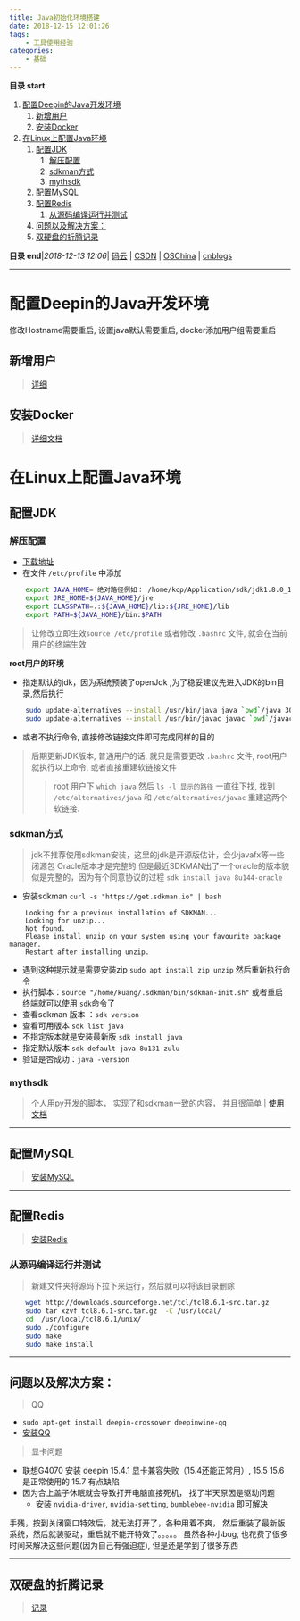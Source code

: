 ```yaml
---
title: Java初始化环境搭建
date: 2018-12-15 12:01:26
tags: 
    - 工具使用经验
categories: 
    - 基础
---
```


**目录 start**
 
1. [配置Deepin的Java开发环境](#配置deepin的java开发环境)
    1. [新增用户](#新增用户)
    1. [安装Docker](#安装docker)
1. [在Linux上配置Java环境](#在linux上配置java环境)
    1. [配置JDK](#配置jdk)
        1. [解压配置](#解压配置)
        1. [sdkman方式](#sdkman方式)
        1. [mythsdk](#mythsdk)
    1. [配置MySQL](#配置mysql)
    1. [配置Redis](#配置redis)
        1. [从源码编译运行并测试](#从源码编译运行并测试)
    1. [问题以及解决方案：](#问题以及解决方案)
    1. [双硬盘的折腾记录](#双硬盘的折腾记录)

**目录 end**|_2018-12-13 12:06_| [码云](https://gitee.com/gin9) | [CSDN](http://blog.csdn.net/kcp606) | [OSChina](https://my.oschina.net/kcp1104) | [cnblogs](http://www.cnblogs.com/kuangcp)
****************************************
# 配置Deepin的Java开发环境

修改Hostname需要重启, 设置java默认需要重启, docker添加用户组需要重启
## 新增用户
> [详细](/Linux/Base/LinuxBase.md#用户管理)

## 安装Docker
> [详细文档](/Linux/Container/Docker.md)

# 在Linux上配置Java环境
## 配置JDK
### 解压配置
- [下载地址](http://www.oracle.com/technetwork/java/javase/downloads/index.html)
- 在文件 `/etc/profile` 中添加

```sh
    export JAVA_HOME= 绝对路径例如： /home/kcp/Application/sdk/jdk1.8.0_131
    export JRE_HOME=${JAVA_HOME}/jre
    export CLASSPATH=.:${JAVA_HOME}/lib:${JRE_HOME}/lib
    export PATH=${JAVA_HOME}/bin:$PATH
```
> 让修改立即生效`source /etc/profile` 或者修改 `.bashrc` 文件, 就会在当前用户的终端生效

**root用户的环境**
- 指定默认的jdk，因为系统预装了openJdk ,为了稳妥建议先进入JDK的bin目录,然后执行
```sh
    sudo update-alternatives --install /usr/bin/java java `pwd`/java 300
    sudo update-alternatives --install /usr/bin/javac javac `pwd`/javac 300
```
- 或者不执行命令, 直接修改链接文件即可完成同样的目的
> 后期更新JDK版本, 普通用户的话, 就只是需要更改 `.bashrc` 文件, root用户就执行以上命令, 或者直接重建软链接文件
>> root 用户下 `which java` 然后 `ls -l 显示的路径` 一直往下找, 找到 `/etc/alternatives/java` 和 `/etc/alternatives/javac` 重建这两个软链接.

### sdkman方式 
> jdk不推荐使用sdkman安装，这里的jdk是开源版估计，会少javafx等一些闭源包 Oracle版本才是完整的
> 但是最近SDKMAN出了一个oracle的版本貌似是完整的，因为有个同意协议的过程 `sdk install java 8u144-oracle`

- 安装sdkman `curl -s "https://get.sdkman.io" | bash`

```
    Looking for a previous installation of SDKMAN...
    Looking for unzip...
    Not found.
    Please install unzip on your system using your favourite package manager.
    Restart after installing unzip.
```
- 遇到这种提示就是需要安装zip `sudo apt install zip unzip` 然后重新执行命令
- 执行脚本：`source "/home/kuang/.sdkman/bin/sdkman-init.sh"` 或者重启终端就可以使用 `sdk`命令了
- 查看sdkman 版本 ：`sdk version`
- 查看可用版本 `sdk list java` 
- 不指定版本就是安装最新版 `sdk install java` 
- 指定默认版本 `sdk default java 8u131-zulu`
- 验证是否成功：`java -version`

### mythsdk
> 个人用py开发的脚本， 实现了和sdkman一致的内容， 并且很简单 | [使用文档](https://github.com/Kuangcp/Script/tree/master/python/mythsdk)

********************************
## 配置MySQL
> [安装MySQL](/Database/MySQL.md)

**************************************
## 配置Redis
> [安装Redis](/Database/Redis.md)

### 从源码编译运行并测试
> 新建文件夹将源码下拉下来运行，然后就可以将该目录删除

```sh
    wget http://downloads.sourceforge.net/tcl/tcl8.6.1-src.tar.gz
    sudo tar xzvf tcl8.6.1-src.tar.gz  -C /usr/local/
    cd  /usr/local/tcl8.6.1/unix/
    sudo ./configure
    sudo make
    sudo make install
```
**************
## 问题以及解决方案：
> QQ
- `sudo apt-get install deepin-crossover deepinwine-qq`
- [安装QQ](https://www.findhao.net/easycoding/1748)

> 显卡问题
- 联想G4070 安装 deepin 15.4.1 显卡兼容失败（15.4还能正常用）, 15.5 15.6 是正常使用的 15.7 有点缺陷
- 因为合上盖子休眠就会导致打开电脑直接死机， 找了半天原因是驱动问题
    - 安装 `nvidia-driver`, `nvidia-setting`, `bumblebee-nvidia` 即可解决

手残，按到关闭窗口特效后，就无法打开了，各种用着不爽， 然后重装了最新版系统，然后就装驱动，重启就不能开特效了。。。。。
虽然各种小bug, 也花费了很多时间来解决这些问题(因为自己有强迫症), 但是还是学到了很多东西

********************
## 双硬盘的折腾记录
> [记录](/MyBlog/2018-3-15-install-deepin.md)
